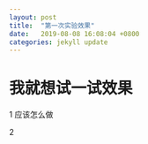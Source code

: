 ```yaml
---
layout: post
title:  "第一次实验效果"
date:   2019-08-08 16:08:04 +0800
categories: jekyll update
---
```

# 我就想试一试效果

1 应该怎么做

2